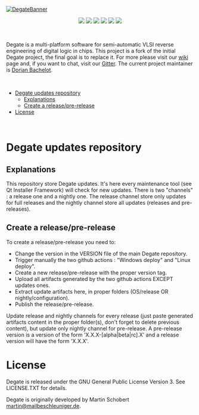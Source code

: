 [![DegateBanner](https://raw.githubusercontent.com/DegateCommunity/Degate/develop/etc/degate_banner.png)](https://github.com/DegateCommunity)

<p align="center">
    <a href="https://gitter.im/DegateCommunity/Degate" alt="Gitter">
        <img src="https://badges.gitter.im/DegateCommunity/Degate.svg" /></a>
    <a href="https://github.com/DegateCommunity/Degate/blob/master/LICENSE.TXT" alt="License">
        <img src="https://img.shields.io/github/license/DegateCommunity/Degate" /></a>
    <a href="https://github.com/DegateCommunity/Degate/issues" alt="GitHub Issues">
        <img src="https://img.shields.io/github/issues/DegateCommunity/Degate" /></a>
    <a href="https://github.com/DegateCommunity/Degate/commits/develop" alt="Last Commit">
        <img src="https://img.shields.io/github/last-commit/DegateCommunity/Degate/develop" /></a>
    <a href="https://github.com/DegateCommunity/Degate/releases" alt="Last Release">
        <img src="https://img.shields.io/github/release-date-pre/DegateCommunity/Degate" /></a>
    <a href="https://github.com/DegateCommunity/Degate/graphs/contributors" alt="Contributors">
        <img src="https://img.shields.io/github/contributors/DegateCommunity/Degate" /></a>
</p>

&nbsp;

Degate is a multi-platform software for semi-automatic VLSI reverse engineering of digital logic in chips. This project is a fork of the initial Degate project, the final goal is to replace it. For more please visit our [wiki](https://github.com/DegateCommunity/Degate/wiki) page and, if you want to chat, visit our [Gitter](https://gitter.im/DegateCommunity/Degate). The current project maintainer is [Dorian Bachelot](https://github.com/DorianBDev).

&nbsp;

- [Degate updates repository](#degate-updates-repository)
  - [Explanations](#explanations)
  - [Create a release/pre-release](#create-a-releasepre-release)
- [License](#license)

&nbsp;

# Degate updates repository

## Explanations

This repository store Degate updates. It's here every maintenance tool (see Qt Installer Framework) will check for new updates. There is two "channels" : a release one and a nightly one. The release channel store only updates for full releases and the nightly channel store all updates (releases and pre-releases).

## Create a release/pre-release

To create a release/pre-release you need to:
- Change the version in the VERSION file of the main Degate repository.
- Trigger manually the two github actions : "Windows deploy" and "Linux deploy".
- Create a new release/pre-release with the proper version tag.
- Upload all artifacts generated by the two github actions EXCEPT updates ones.
- Extract update artifacts here, in proper folders (OS/release OR nightly/configuration).
- Publish the release/pre-release.

Update release and nightly channels for every release (just paste generated artifacts content in the proper folder(s), don't forget to delete previous content), but update only nightly channel for pre-release. A pre-release version is a version of the form 'X.X.X-[alpha|beta|rc].X' and a release version will have the form 'X.X.X'.

# License

Degate is released under the GNU General Public License Version 3. See LICENSE.TXT for details.

Degate is originally developed by Martin Schobert <martin@mailbeschleuniger.de>.
